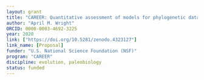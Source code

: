 ```yaml
---
layout: grant
title: "CAREER: Quantitative assessment of models for phylogenetic data"
author: "April M. Wright"
ORCID: 0000-0003-4692-3225
year: 2020
link: ["https://doi.org/10.5281/zenodo.4323127"]
link_name: [Proposal]
funder: "U.S. National Science Foundation (NSF)"
program: "CAREER"
discipline: evolution, paleobiology
status: funded
---
```

